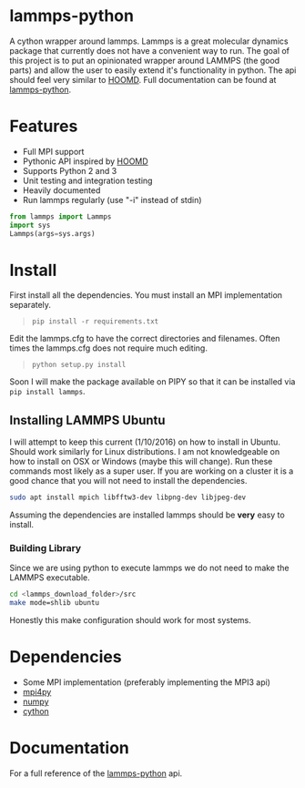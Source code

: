# lammps-python

A cython wrapper around lammps. Lammps is a great molecular dynamics
package that currently does not have a convenient way to run. The goal
of this project is to put an opinionated wrapper around LAMMPS (the
good parts) and allow the user to easily extend it's functionality in
python. The api should feel very similar to
[HOOMD](https://codeblue.umich.edu/hoomd-blue/). Full documentation
can be found at
[lammps-python](http://chrisostrouchov.com/projects/lammps-python).

# Features

 - Full MPI support  
 - Pythonic API inspired by
 [HOOMD](https://codeblue.umich.edu/hoomd-blue/)
 - Supports Python 2 and 3
 - Unit testing and integration testing
 - Heavily documented
 - Run lammps regularly (use "-i" instead of stdin)  
```python 
from lammps import Lammps
import sys
Lammps(args=sys.args)
```

# Install
First install all the dependencies. You must install an MPI
implementation separately.  
> `pip install -r requirements.txt`  

Edit the lammps.cfg to have the correct directories and
filenames. Often times the lammps.cfg does not require much editing.  
> `python setup.py install`  

Soon I will make the package available on PIPY so that it can be
installed via `pip install lammps`.

## Installing LAMMPS Ubuntu
I will attempt to keep this current (1/10/2016) on how to install in
Ubuntu. Should work similarly for Linux distributions. I am not
knowledgeable on how to install on OSX or Windows (maybe this will
change). Run these commands most likely as a super user. If you are
working on a cluster it is a good chance that you will not need to
install the dependencies.

```bash
sudo apt install mpich libfftw3-dev libpng-dev libjpeg-dev
```

Assuming the dependencies are installed lammps should be __very__ easy
to install.

### Building Library
Since we are using python to execute lammps we do not need to make the
LAMMPS executable.

```bash
cd <lammps_download_folder>/src
make mode=shlib ubuntu
```

Honestly this make configuration should work for most systems.

# Dependencies

- Some MPI implementation (preferably implementing the MPI3 api)  
- [mpi4py](https://bitbucket.org/mpi4py/mpi4py/)  
- [numpy](http://www.numpy.org/)  
- [cython](http://cython.org/)  

# Documentation 

For a full reference of the
[lammps-python](http://chrisostrouchov.com/projects/lammps-python) api.
